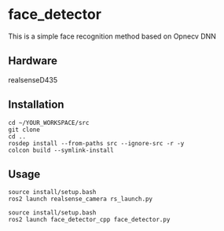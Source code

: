 # face_detector

This is a simple face recognition method based on Opnecv DNN

## Hardware

realsenseD435

## Installation

```shell
cd ~/YOUR_WORKSPACE/src
git clone
cd ..
rosdep install --from-paths src --ignore-src -r -y
colcon build --symlink-install
```

## Usage

```shell
source install/setup.bash
ros2 launch realsense_camera rs_launch.py
```

```shell
source install/setup.bash
ros2 launch face_detector_cpp face_detector.py
```
